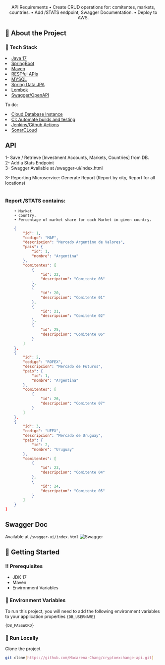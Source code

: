 <div align='center'>

 

<p>API Requirements 
• Create CRUD operations for: comitentes, markets, countries.
• Add /STATS endpoint, Swagger Documentation.
• Deploy to AWS.


</div>


 
## :star2: About the Project
### :space_invader: Tech Stack
<li><a href="">Java 17</a></li>
<li><a href="">SpringBoot</a></li>
<li><a href="">Maven</a></li>
<li><a href="">RESTful APIs</a></li>
<li><a href="">MYSQL</a></li>
<li><a href="">Spring Data JPA</a></li>
<li><a href="">Lombok</a></li>
<li><a href="">Swagger/OpenAPI</a></li>
</ul> </details>

 To do:
<li><a href="">Cloud Database Instance</a></li>
</ul> </details>
<li><a href="">CI: Automate builds and testing</a></li>
<li><a href="">Jenkins/Github Actions</a></li>
<li><a href="">SonarCLoud</a></li>
</ul> </details>

## API
1- Save / Retrieve [Investment Accounts, Markets, Countries]  from DB. <br> 
2- Add a Stats Endpoint <br>
3- Swagger Available at /swagger-ui/index.html <br>

3- Reporting Microservice: Generate Report (Report by city, Report for all locations) <br>  <br>

### Report /STATS contains:
        • Market
        • Country. 
        • Percentage of market share for each Market in given country. 
 
```JSON [
    {
        "id": 1,
        "codigo": "MAE",
        "descripcion": "Mercado Argentino de Valores",
        "pais": {
            "id": 1,
            "nombre": "Argentina"
        },
        "comitentes": [
            {
                "id": 22,
                "descripcion": "Comitente 03"
            },
            {
                "id": 20,
                "descripcion": "Comitente 01"
            },
            {
                "id": 21,
                "descripcion": "Comitente 02"
            },
            {
                "id": 25,
                "descripcion": "Comitente 06"
            }
        ]
    },
    {
        "id": 2,
        "codigo": "ROFEX",
        "descripcion": "Mercado de Futuros",
        "pais": {
            "id": 1,
            "nombre": "Argentina"
        },
        "comitentes": [
            {
                "id": 26,
                "descripcion": "Comitente 07"
            }
        ]
    },
    {
        "id": 3,
        "codigo": "UFEX",
        "descripcion": "Mercado de Uruguay",
        "pais": {
            "id": 2,
            "nombre": "Uruguay"
        },
        "comitentes": [
            {
                "id": 23,
                "descripcion": "Comitente 04"
            },
            {
                "id": 24,
                "descripcion": "Comitente 05"
            }
        ]
    }
]
```

## Swagger Doc
Available at ```/swagger-ui/index.html```
![Swagger](https://i.imgur.com/tC8xvOf.png)

## :toolbox: Getting Started

### :bangbang: Prerequisites

- JDK 17
- Maven
- Environment Variables


 
### :key: Environment Variables
To run this project, you will need to add the following environment variables to your application properties
`{DB_USERNAME}`

`{DB_PASSWORD}`

### :running: Run Locally

Clone the project

```bash
git clone[https://github.com/Macarena-Chang/cryptoexchange-api.git]
```
